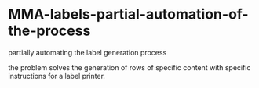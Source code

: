 # MMA-labels-partial-automation-of-the-process
partially automating the label generation process

the problem solves the generation of rows of specific content with specific instructions for a label printer.
